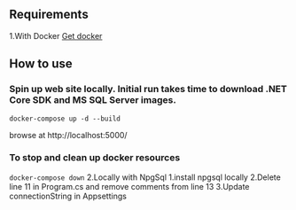 ## Requirements
1.With Docker
[Get docker](https://docs.docker.com/get-docker/)

## How to use
### Spin up web site locally. Initial run takes time to download .NET Core SDK and MS SQL Server images.
`docker-compose up -d --build`

browse at http://localhost:5000/

### To stop and clean up docker resources
`docker-compose down`
2.Locally with NpgSql
	1.install npgsql locally
	2.Delete line 11 in Program.cs and remove comments from line 13
    3.Update connectionString in Appsettings
